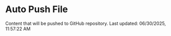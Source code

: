 # Auto Push File

Content that will be pushed to GitHub repository.
Last updated: 06/30/2025, 11:57:22 AM